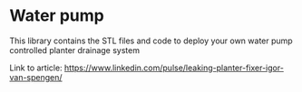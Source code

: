 # Water pump
This library contains the STL files and code to deploy your own water pump controlled planter drainage system

Link to article: https://www.linkedin.com/pulse/leaking-planter-fixer-igor-van-spengen/
